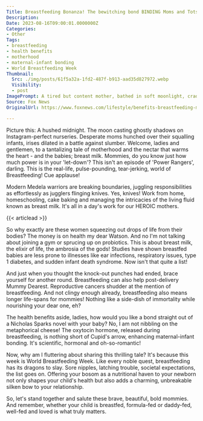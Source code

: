 ```yaml
---
Title: Breastfeeding Bonanza! The bewitching bond BINDING Moms and Tots!
Description: 
Date: 2023-08-16T09:00:01.0000000Z
Categories:
- Other
Tags:
- breastfeeding
- health benefits
- motherhood
- maternal-infant bonding
- World Breastfeeding Week
Thumbnail:
  Src: ./img/posts/61f5a32a-1fd2-487f-b913-aad35d827972.webp
  Visibility:
  - post
ImagePrompt: A tired but content mother, bathed in soft moonlight, cradles her infant, bonding with her baby during a midnight breastfeeding session.
Source: Fox News
OriginalUrl: https://www.foxnews.com/lifestyle/benefits-breastfeeding-mom-baby

---
```

Picture this: A hushed midnight. The moon casting ghostly shadows on Instagram-perfect nurseries. Desperate moms hunched over their squalling infants, irises dilated in a battle against slumber. Welcome, ladies and gentlemen, to a tantalizing tale of motherhood and the nectar that warms the heart - and the babies; breast milk. Mommies, do you know just how much power is in your 'let-down'? This isn't an episode of 'Power Rangers', darling. This is the real-life, pulse-pounding, tear-jerking, world of Breastfeeding! Cue applause!

Modern Medela warriors are breaking boundaries, juggling responsibilities as effortlessly as jugglers flinging knives. Yes, knives! Work from home, homeschooling, cake baking and managing the intricacies of the living fluid known as breast milk. It's all in a day's work for our HEROIC mothers.

{{< articlead >}}

So why exactly are these women squeezing out drops of life from their bodies? The money is on health my dear Watson. And no I'm not talking about joining a gym or sprucing up on probiotics. This is about breast milk, the elixir of life, the ambrosia of the gods! Studies have shown breastfed babies are less prone to illnesses like ear infections, respiratory issues, type 1 diabetes, and sudden infant death syndrome. Now isn't that quite a list!

And just when you thought the knock-out punches had ended, brace yourself for another round. Breastfeeding can also help post-delivery Mummy Dearest. Reproductive cancers shudder at the mention of breastfeeding. And not clingy enough already, breastfeeding also means longer life-spans for mommies! Nothing like a side-dish of immortality while nourishing your dear one, eh?

The health benefits aside, ladies, how would you like a bond straight out of a Nicholas Sparks novel with your baby? No, I am not nibbling on the metaphorical cheese! The oxytocin hormone, released during breastfeeding, is nothing short of Cupid's arrow, enhancing maternal-infant bonding. It's scientific, hormonal and oh-so-romantic!

Now, why am I fluttering about sharing this thrilling tale? It's because this week is World Breastfeeding Week. Like every noble quest, breastfeeding has its dragons to slay. Sore nipples, latching trouble, societal expectations, the list goes on. Offering your bosom as a nutritional haven to your newborn not only shapes your child's health but also adds a charming, unbreakable silken bow to your relationship.

So, let's stand together and salute these brave, beautiful, bold mommies. And remember, whether your child is breastfed, formula-fed or daddy-fed, well-fed and loved is what truly matters.